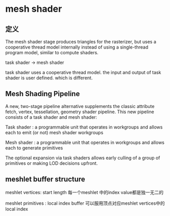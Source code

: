 # mesh shader

## 定义
The mesh shader stage produces triangles for the rasterizer, but uses a cooperative thread model internally instead of using a single-thread program model, similar to compute shaders.

task shader -> mesh shader

task shader uses a cooperative thread model. the input and output of task shader is user defined.
which is different.

## Mesh Shading Pipeline
A new, two-stage pipeline alternative supplements the classic attribute fetch, vertex, tessellation, geometry shader pipeline. This new pipeline consists of a task shader and mesh shader:

Task shader : a programmable unit that operates in workgroups and allows each to emit (or not) mesh shader workgroups

Mesh shader : a programmable unit that operates in workgroups and allows each to generate primitives

The optional expansion via task shaders allows early culling of a group of primitives or making LOD decisions upfront.


## meshlet buffer structure

meshlet vertices: start length 每一个meshlet 中的index value都是独一无二的

meshlet primitives : local index buffer 可以服用顶点对应meshlet vertices中的local index
